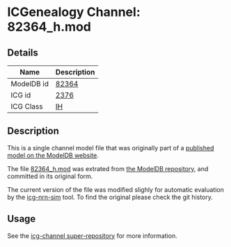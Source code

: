 # ICGenealogy Channel: 82364\_h.mod

## Details

Name | Description
---- | -----------
ModelDB id | [82364](http://senselab.med.yale.edu/ModelDB/ShowModel.cshtml?model=82364)
ICG id | [2376](http://icg.neurotheory.ox.ac.uk/channels/4/2376)
ICG Class | [IH](http://icg.neurotheory.ox.ac.uk/channels/4)

## Description

This is a single channel model file that was originally part of a [published model on the ModelDB website](http://senselab.med.yale.edu/ModelDB/ShowModel.cshtml?model=82364).


The file [82364\_h.mod](82364_h.mod) was extrated from [the ModelDB repository](http://senselab.med.yale.edu/ModelDB/ShowModel.cshtml?model=82364), and committed in its original form.

The current version of the file was modified slighly for automatic evaluation by the [icg-nrn-sim](https://github.com/icgenealogy/icg-nrn-sim) tool. To find the original please check the git history.


## Usage

See the [icg-channel super-repository](https://github.com/icgenealogy/icg-channels) for more information.